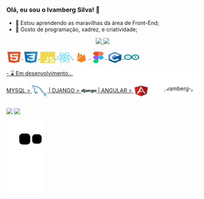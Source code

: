 ### Olá, eu sou o Ivamberg Silva! 👋

- 🌱 Estou aprendendo as maravilhas da área de Front-End;
- 👯 Gosto de programação, xadrez, e criatividade;

<div align="center">
  <a href="https://github.com/IvambergSilva">
  <img height="180em" src="https://github-readme-stats.vercel.app/api?username=IvambergSilva&show_icons=true&theme=dark&include_all_commits=true&count_private=true"/>
  <img height="180em" src="https://github-readme-stats.vercel.app/api/top-langs/?username=IvambergSilva&layout=compact&langs_count=7&theme=dark"/>
</div>
  
<div style="display: inline_block"><br>   
   <img align="center" alt="Icon-HTML" height="30" width="40"
src="https://raw.githubusercontent.com/devicons/devicon/master/icons/html5/html5-original.svg">
   <img align="center" alt="Icon-CSS" height="30" width="40" 
src="https://raw.githubusercontent.com/devicons/devicon/master/icons/css3/css3-original.svg">
    <img align="center" alt="Icon-JavaScript" height="30" width="40"
src="https://raw.githubusercontent.com/devicons/devicon/master/icons/javascript/javascript-plain.svg">
    <img align="center" alt="Icon-React" height="30" width="40"
src="https://raw.githubusercontent.com/devicons/devicon/master/icons/react/react-original.svg">
   <img align="center" alt="Icon-Firebase" height="30" width="40"
src="https://github.com/devicons/devicon/blob/master/icons/firebase/firebase-plain.svg">
   <img align="center" alt="Icon-Figma" height="30" width="40"
src="https://github.com/devicons/devicon/blob/master/icons/figma/figma-original.svg">
    <img align="center" alt="Icon-C" height="30" width="40"
src="https://raw.githubusercontent.com/devicons/devicon/master/icons/c/c-original.svg">
    <img align="center" alt="Icon-Arduino" height="30" width="40" 
src="https://github.com/devicons/devicon/blob/master/icons/arduino/arduino-original.svg">
</div>
<br>
<div style="background-color: white">   
- ⌛ Em desenvolvimento...
  <br><br>
MYSQL >
    <img align="center" alt="Icon-Mysql" height="30" width="40"
src="https://github.com/devicons/devicon/blob/master/icons/mysql/mysql-original.svg">
| DJANGO >
      <img align="center" alt="Icon-Django" height="30" width="40"
src="https://github.com/devicons/devicon/blob/master/icons/django/django-plain-wordmark.svg">
| ANGULAR >
    <img align="center" alt="Icon-Angular" height="30" width="40"
src="https://github.com/devicons/devicon/blob/master/icons/angularjs/angularjs-original.svg">
   <img align="right" alt="Ivamberg-pic" height="150" style="border-radius:50px;" src="https://media.discordapp.net/attachments/803331572660174901/954540537757716540/picasion.com_24db4f0bd84af106a75aac709a3b34de.gif">
</div>

##
  
 <div> 
 	<a href = "mailto:ivambergisilva@gmail.com" target="_blank"><img src="https://img.shields.io/badge/-Gmail-%23333?style=for-the-badge&logo=gmail&logoColor=white" ></a>
  <a href="https://www.linkedin.com/in/ivamberg-silva/" target="_blank"><img src="https://img.shields.io/badge/-LinkedIn-%230077B5?style=for-the-badge&logo=linkedin&logoColor=white"></a> 

  </div>
 
![Snake animation](https://github.com/IvambergSilva/IvambergSilva/blob/output/github-contribution-grid-snake.svg)
  


